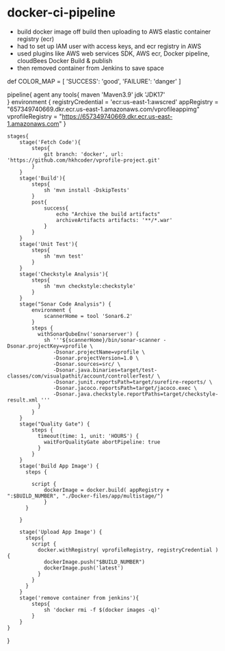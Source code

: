# docker-ci-pipeline

- build docker image off build then uploading to AWS elastic container registry (ecr)
- had to set up IAM user with access keys, and ecr registry in AWS
- used plugins like AWS web services SDK, AWS ecr, Docker pipeline, cloudBees Docker Build & publish
- then removed container from Jenkins to save space

def COLOR_MAP = [
    'SUCCESS': 'good',
    'FAILURE': 'danger'
]

pipeline{
    agent any
    tools{
        maven 'Maven3.9'
        jdk 'JDK17'     
    }
    environment {
        registryCredential = 'ecr:us-east-1:awscred'
        appRegistry = "657349740669.dkr.ecr.us-east-1.amazonaws.com/vprofileappimg"
        vprofileRegistry = "https://657349740669.dkr.ecr.us-east-1.amazonaws.com"
    }

    stages{
        stage('Fetch Code'){
            steps{
                git branch: 'docker', url: 'https://github.com/hkhcoder/vprofile-project.git'
            }
        }
        stage('Build'){
            steps{
                sh 'mvn install -DskipTests'
            }
            post{
                success{
                    echo "Archive the build artifacts"
                    archiveArtifacts artifacts: '**/*.war'                   
                }
            }
        }
        stage('Unit Test'){
            steps{
                sh 'mvn test'
            }
        }
        stage('Checkstyle Analysis'){
            steps{
                sh 'mvn checkstyle:checkstyle'
            }
        }
        stage("Sonar Code Analysis") {
        	environment {
                scannerHome = tool 'Sonar6.2'
            }
            steps {
              withSonarQubeEnv('sonarserver') {
                sh '''${scannerHome}/bin/sonar-scanner -Dsonar.projectKey=vprofile \
                   -Dsonar.projectName=vprofile \
                   -Dsonar.projectVersion=1.0 \
                   -Dsonar.sources=src/ \
                   -Dsonar.java.binaries=target/test-classes/com/visualpathit/account/controllerTest/ \
                   -Dsonar.junit.reportsPath=target/surefire-reports/ \
                   -Dsonar.jacoco.reportsPath=target/jacoco.exec \
                   -Dsonar.java.checkstyle.reportPaths=target/checkstyle-result.xml '''
              }
            }
        }
        stage("Quality Gate") {
            steps {
              timeout(time: 1, unit: 'HOURS') {
                waitForQualityGate abortPipeline: true
              }
            }
        }
        stage('Build App Image') {
          steps {
       
            script {
                dockerImage = docker.build( appRegistry + ":$BUILD_NUMBER", "./Docker-files/app/multistage/")
                }
          }
    
        }

        stage('Upload App Image') {
          steps{
            script {
              docker.withRegistry( vprofileRegistry, registryCredential ) {
                dockerImage.push("$BUILD_NUMBER")
                dockerImage.push('latest')
              }
            }
          }
        }
        stage('remove container from jenkins'){
            steps{
                sh 'docker rmi -f $(docker images -q)'
            }
        }
    }
}
